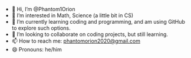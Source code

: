 - 👋 Hi, I’m @Phantom1Orion
- 👀 I’m interested in Math, Science (a little bit in CS)
- 🌱 I’m currently learning coding and programming, and am using GitHub to explore such options.
- 💞️ I’m looking to collaborate on coding projects, but still learning.
- 📫 How to reach me: phantomorion2020@gmail.com
- 😄 Pronouns: he/him


<!---
Phantom1Orion/Phantom1Orion is a ✨ special ✨ repository because its `README.md` (this file) appears on your GitHub profile.
You can click the Preview link to take a look at your changes.
--->
